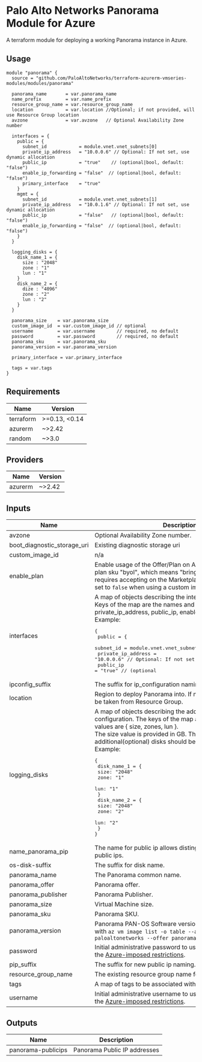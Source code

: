 Palo Alto Networks Panorama Module for Azure
===========

A terraform module for deploying a working Panorama instance in Azure.

Usage
-----

```hcl
module "panorama" {
  source = "github.com/PaloAltoNetworks/terraform-azurerm-vmseries-modules/modules/panorama"

  panorama_name       = var.panorama_name
  name_prefix         = var.name_prefix
  resource_group_name = var.resource_group_name
  location            = var.location //Optional; if not provided, will use Resource Group location
  avzone              = var.avzone   // Optional Availability Zone number

  interfaces = {
    public = {
      subnet_id            = module.vnet.vnet_subnets[0]
      private_ip_address   = "10.0.0.6" // Optional: If not set, use dynamic allocation
      public_ip            = "true"    // (optional|bool, default: "false")
      enable_ip_forwarding = "false"  // (optional|bool, default: "false")
      primary_interface    = "true"
    }
    mgmt = {
      subnet_id            = module.vnet.vnet_subnets[1]
      private_ip_address   = "10.0.1.6" // Optional: If not set, use dynamic allocation
      public_ip            = "false"   // (optional|bool, default: "false")
      enable_ip_forwarding = "false"  // (optional|bool, default: "false")
    }
  }

  logging_disks = {
    disk_name_1 = {
      size : "2048"
      zone : "1"
      lun : "1"
    }
    disk_name_2 = {
      dize : "4096"
      zone : "2"
      lun : "2"
    }
  }

  panorama_size    = var.panorama_size
  custom_image_id  = var.custom_image_id // optional
  username         = var.username        // required, no default
  password         = var.password        // required, no default
  panorama_sku     = var.panorama_sku
  panorama_version = var.panorama_version

  primary_interface = var.primary_interface

  tags = var.tags
}
```

<!-- BEGINNING OF PRE-COMMIT-TERRAFORM DOCS HOOK -->
## Requirements

| Name | Version |
|------|---------|
| terraform | >=0.13, <0.14 |
| azurerm | ~>2.42 |
| random | ~>3.0 |

## Providers

| Name | Version |
|------|---------|
| azurerm | ~>2.42 |

## Inputs

| Name | Description | Type | Default | Required |
|------|-------------|------|---------|:--------:|
| avzone | Optional Availability Zone number. | `any` | `null` | no |
| boot\_diagnostic\_storage\_uri | Existing diagnostic storage uri | `any` | `null` | no |
| custom\_image\_id | n/a | `string` | `null` | no |
| enable\_plan | Enable usage of the Offer/Plan on Azure Marketplace. Even plan sku "byol", which means "bring your own license", still requires accepting on the Marketplace (as of 2021). Can be set to `false` when using a custom image. | `bool` | `true` | no |
| interfaces | A map of objects describing the intefaces configuration. Keys of the map are the names and values are { subnet\_id, private\_ip\_address, public\_ip, enable\_ip\_forwarding }. Example:<pre>{<br>  public = {<br>    subnet_id            = module.vnet.vnet_subnets[0]<br>    private_ip_address   = "10.0.0.6" // Optional: If not set, use dynamic allocation<br>    public_ip            = "true"    // (optional|bool, default: "false")<br>    public_ip_name       = ""        // (optional|bool, default: "")<br>    enable_ip_forwarding = "false"  // (optional|bool, default: "false")<br>    primary_interface    = "true"<br>  }<br>  mgmt = {<br>    subnet_id            = module.vnet.vnet_subnets[1]<br>    private_ip_address   = "10.0.1.6" // Optional: If not set, use dynamic allocation<br>    public_ip            = "false"   // (optional|bool, default: "false")<br>    enable_ip_forwarding = "false"  // (optional|bool, default: "false")<br>  }<br>}</pre> | `map(any)` | n/a | yes |
| ipconfig\_suffix | The suffix for ip\_configuration naming. | `string` | `"ipconfig"` | no |
| location | Region to deploy Panorama into. If not provided location will be taken from Resource Group. | `string` | `""` | no |
| logging\_disks | A map of objects describing the additional disk configuration. The keys of the map are the names and values are { size, zones, lun }. <br> The size value is provided in GB. The recommended size for additional(optional) disks should be at least 2TB (2048 GB). Example:<pre>{<br>  disk_name_1 = {<br>    size: "2048"<br>    zone: "1"<br>    lun: "1"<br>  }<br>  disk_name_2 = {<br>    size: "2048"<br>    zone: "2"<br>    lun: "2"<br>  }<br>}</pre> | `map(any)` | `{}` | no |
| name\_panorama\_pip | The name for public ip allows distinguish from other type of public ips. | `string` | `"panorama-pip"` | no |
| os-disk-suffix | The suffix for disk name. | `string` | `"os-disk"` | no |
| panorama\_name | The Panorama common name. | `string` | `"panorama"` | no |
| panorama\_offer | Panorama offer. | `string` | `"panorama"` | no |
| panorama\_publisher | Panorama Publisher. | `string` | `"paloaltonetworks"` | no |
| panorama\_size | Virtual Machine size. | `string` | `"Standard_D5_v2"` | no |
| panorama\_sku | Panorama SKU. | `string` | `"byol"` | no |
| panorama\_version | Panorama PAN-OS Software version. List published images with `az vm image list -o table --all --publisher paloaltonetworks --offer panorama` | `string` | `"10.0.3"` | no |
| password | Initial administrative password to use for Panorama. Mind the [Azure-imposed restrictions](https://docs.microsoft.com/en-us/azure/virtual-machines/linux/faq#what-are-the-password-requirements-when-creating-a-vm). | `string` | n/a | yes |
| pip\_suffix | The suffix for new public ip naming. | `string` | `"pip"` | no |
| resource\_group\_name | The existing resource group name for Panorama. | `string` | n/a | yes |
| tags | A map of tags to be associated with the resources created. | `map(any)` | `{}` | no |
| username | Initial administrative username to use for Panorama. Mind the [Azure-imposed restrictions](https://docs.microsoft.com/en-us/azure/virtual-machines/linux/faq#what-are-the-username-requirements-when-creating-a-vm). | `string` | `"panadmin"` | no |

## Outputs

| Name | Description |
|------|-------------|
| panorama-publicips | Panorama Public IP addresses |

<!-- END OF PRE-COMMIT-TERRAFORM DOCS HOOK -->

